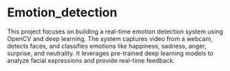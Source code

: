 # Emotion_detection
This project focuses on building a real-time emotion detection system using OpenCV and deep learning. The system captures video from a webcam, detects faces, and classifies emotions like happiness, sadness, anger, surprise, and neutrality. It leverages pre-trained deep learning models to analyze facial expressions and provide real-time feedback.
